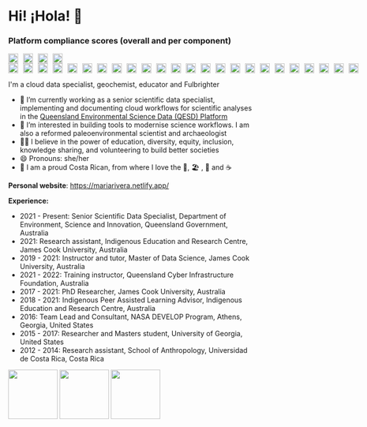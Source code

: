 # Hi! ¡Hola! 👋

### Platform compliance scores (overall and per component)
<div style="display: flex; align-items: center;">
  <img src="https://files.science-data.qld.gov.au/badges/platform-badge.svg" style="height: 20px; margin-right: 10px;">
  <img src="https://files.science-data.qld.gov.au/badges/ADF-badge.svg" style="height: 20px; margin-right: 10px;">
  <img src="https://files.science-data.qld.gov.au/badges/Databricks-badge.svg" style="height: 20px; margin-right: 10px;">
  <img src="https://files.science-data.qld.gov.au/badges/Synapse-badge.svg" style="height: 20px; margin-right: 10px;">
</div> 

<div style="display: flex; align-items: center;">
  <img src="https://files.science-data.qld.gov.au/badges/aurion-badge.svg" style="height: 20px; margin-right: 10px;">
  <img src="https://files.science-data.qld.gov.au/badges/barriers-badge.svg" style="height: 20px; margin-right: 10px;">
  <img src="https://files.science-data.qld.gov.au/badges/bats-badge.svg" style="height: 20px; margin-right: 10px;">
  <img src="https://files.science-data.qld.gov.au/badges/chemcentre-badge.svg" style="height: 20px; margin-right: 10px;">
  <img src="https://files.science-data.qld.gov.au/badges/edms-badge.svg" style="height: 20px; margin-right: 10px;">
  <img src="https://files.science-data.qld.gov.au/badges/etdl-badge.svg" style="height: 20px; margin-right: 10px;">
  <img src="https://files.science-data.qld.gov.au/badges/gbrw-badge.svg" style="height: 20px; margin-right: 10px;">
  <img src="https://files.science-data.qld.gov.au/badges/global-badge.svg" style="height: 20px; margin-right: 10px;">
  <img src="https://files.science-data.qld.gov.au/badges/herbrecs-badge.svg" style="height: 20px; margin-right: 10px;">
  <img src="https://files.science-data.qld.gov.au/badges/hpcct-badge.svg" style="height: 20px; margin-right: 10px;">
  <img src="https://files.science-data.qld.gov.au/badges/luops-badge.svg" style="height: 20px; margin-right: 10px;">
  <img src="https://files.science-data.qld.gov.au/badges/opendata-badge.svg" style="height: 20px; margin-right: 10px;">
  <img src="https://files.science-data.qld.gov.au/badges/qbeis-badge.svg" style="height: 20px; margin-right: 10px;">
  <img src="https://files.science-data.qld.gov.au/badges/qberd-badge.svg" style="height: 20px; margin-right: 10px;">
  <img src="https://files.science-data.qld.gov.au/badges/qesdcommon-badge.svg" style="height: 20px; margin-right: 10px;">
  <img src="https://files.science-data.qld.gov.au/badges/sbox-badge.svg" style="height: 20px; margin-right: 10px;">
  <img src="https://files.science-data.qld.gov.au/badges/sciops-badge.svg" style="height: 20px; margin-right: 10px;">
  <img src="https://files.science-data.qld.gov.au/badges/seagrass-badge.svg" style="height: 20px; margin-right: 10px;">
  <img src="https://files.science-data.qld.gov.au/badges/sharedsrvc-badge.svg" style="height: 20px; margin-right: 10px;">
  <img src="https://files.science-data.qld.gov.au/badges/soils-badge.svg" style="height: 20px; margin-right: 10px;">
  <img src="https://files.science-data.qld.gov.au/badges/template-badge.svg" style="height: 20px; margin-right: 10px;">
  <img src="https://files.science-data.qld.gov.au/badges/vegm-badge.svg" style="height: 20px; margin-right: 10px;">
  <img src="https://files.science-data.qld.gov.au/badges/wildnet-badge.svg" style="height: 20px; margin-right: 10px;">
  <img src="https://files.science-data.qld.gov.au/badges/wqinv-badge.svg" style="height: 20px; margin-right: 10px;">
</div>

I'm a cloud data specialist, geochemist, educator and Fulbrighter

- 🔭 I’m currently working as a senior scientific data specialist, implementing and documenting cloud workflows for scientific analyses in the [Queensland Environmental Science Data (QESD) Platform](https://github.com/qg-qesd/platform)
- 🌱 I’m interested in building tools to modernise science workflows. I am also a reformed paleoenvironmental scientist and archaeologist
- 👐🏼 I believe in the power of education, diversity, equity, inclusion, knowledge sharing, and volunteering to build better societies
- 😄 Pronouns: she/her
- 🏡 I am a proud Costa Rican, from where I love the 🌳, 🏖️ , 🌋 and ☕


**Personal website**: https://mariarivera.netlify.app/

**Experience:**

- 2021 - Present: Senior Scientific Data Specialist, Department of Environment, Science and Innovation, Queensland Government, Australia
- 2021: Research assistant, Indigenous Education and Research Centre, James Cook University, Australia
- 2019 - 2021: Instructor and tutor, Master of Data Science, James Cook University, Australia
- 2021 - 2022: Training instructor, Queensland Cyber Infrastructure Foundation, Australia
- 2017 - 2021: PhD Researcher, James Cook University, Australia
- 2018 - 2021: Indigenous Peer Assisted Learning Advisor, Indigenous Education and Research Centre, Australia
- 2016: Team Lead and Consultant, NASA DEVELOP Program, Athens, Georgia, United States
- 2015 - 2017: Researcher and Masters student, University of Georgia, United States
- 2012 - 2014: Research assistant, School of Anthropology, Universidad de Costa Rica, Costa Rica

<img src="https://files.science-data.qld.gov.au/badges/etdl-badge.svg" width="100">
<img src="https://files.science-data.qld.gov.au/badges/wildnet-badge.svg" width="100">
<img src="https://files.science-data.qld.gov.au/badges/soils-badge.svg" width="100">




